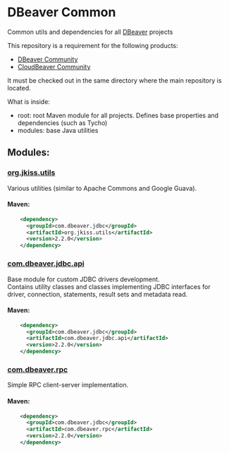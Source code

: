 # DBeaver Common

Common utils and dependencies for all [DBeaver](https://github.com/dbeaver) projects

This repository is a requirement for the following products:
- [DBeaver Community](https://github.com/dbeaver/dbeaver)
- [CloudBeaver Community](https://github.com/dbeaver/cloudbeaver)

It must be checked out in the same directory where the main repository is located.

What is inside:
- root: root Maven module for all projects. Defines base properties and dependencies (such as Tycho)
- modules: base Java utilities

## Modules:

### [org.jkiss.utils](modules%2Forg.jkiss.utils)

Various utilities (similar to Apache Commons and Google Guava).  
#### Maven:
```xml
    <dependency>
      <groupId>com.dbeaver.jdbc</groupId>
      <artifactId>org.jkiss.utils</artifactId>
      <version>2.2.0</version>
    </dependency>
```

### [com.dbeaver.jdbc.api](modules%2Fcom.dbeaver.jdbc.api)

Base module for custom JDBC drivers development.  
Contains utility classes and classes implementing JDBC interfaces for 
driver, connection, statements, result sets and metadata read. 

#### Maven:
```xml
    <dependency>
      <groupId>com.dbeaver.jdbc</groupId>
      <artifactId>com.dbeaver.jdbc.api</artifactId>
      <version>2.2.0</version>
    </dependency>
```

### [com.dbeaver.rpc](modules%2Fcom.dbeaver.rpc)

Simple RPC client-server implementation.

#### Maven:
```xml
    <dependency>
      <groupId>com.dbeaver.jdbc</groupId>
      <artifactId>com.dbeaver.rpc</artifactId>
      <version>2.2.0</version>
    </dependency>
```
